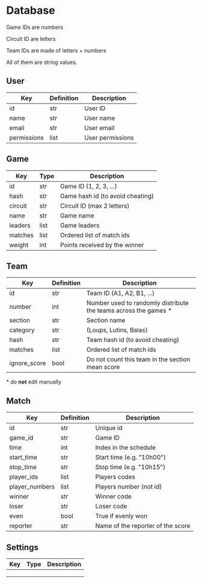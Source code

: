 # Database

Game IDs are numbers

Circuit ID are letters

Team IDs are made of letters + numbers

All of them are string values.

## User


| Key         | Definition | Description      |
| ----------- | ---------- | ---------------- |
| id          | str        | User ID          |
| name        | str        | User name        |
| email       | str        | User email       |
| permissions | list       | User permissions |


## Game

| Key     | Type | Description                      |
| ------- | ---- | -------------------------------- |
| id      | str  | Game ID (1, 2, 3, ...)           |
| hash    | str  | Game hash id (to avoid cheating) |
| circuit | str  | Circuit ID (max 2 letters)       |
| name    | str  | Game name                        |
| leaders | list | Game leaders                     |
| matches | list | Ordered list of match ids        |
| weight  | int  | Points received by the winner    |

## Team

| Key          | Definition | Description                                                  |
| ------------ | ---------- | ------------------------------------------------------------ |
| id           | str        | Team ID (A1, A2, B1, ...)                                    |
| number       | int        | Number used to randomly distribute the teams across the games \* |
| section      | str        | Section name                                                 |
| category     | str        | (Loups, Lutins, Balas)                                       |
| hash         | str        | Team hash id (to avoid cheating)                             |
| matches      | list       | Ordered list of match ids                                    |
| ignore_score | bool       | Do not count this team in the section mean score             |

\* do **not** edit manually

## Match

| Key            | Definition | Description                       |
| -------------- | ---------- | --------------------------------- |
| id             | str        | Unique id                         |
| game_id        | str        | Game ID                           |
| time           | int        | Index in the schedule             |
| start_time     | str        | Start time (e.g. "10h00")         |
| stop_time      | str        | Stop time (e.g. "10h15")          |
| player_ids     | list       | Players codes                     |
| player_numbers | list       | Players number (not id)           |
| winner         | str        | Winner code                       |
| loser          | str        | Loser code                        |
| even           | bool       | True if evenly won                |
| reporter       | str        | Name of the reporter of the score |

## Settings

| Key  | Type | Description |
| ---- | ---- | ----------- |
|      |      |             |
|      |      |             |
|      |      |             |

